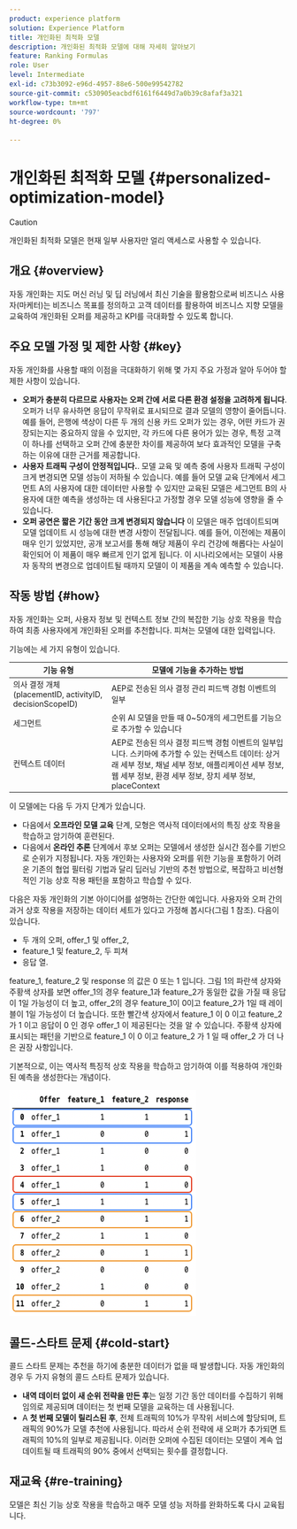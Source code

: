 ```yaml
---
product: experience platform
solution: Experience Platform
title: 개인화된 최적화 모델
description: 개인화된 최적화 모델에 대해 자세히 알아보기
feature: Ranking Formulas
role: User
level: Intermediate
exl-id: c73b3092-e96d-4957-88e6-500e99542782
source-git-commit: c530905eacbdf6161f6449d7a0b39c8afaf3a321
workflow-type: tm+mt
source-wordcount: '797'
ht-degree: 0%

---
```


# 개인화된 최적화 모델 {#personalized-optimization-model}

>[!CAUTION]
>
>개인화된 최적화 모델은 현재 일부 사용자만 얼리 액세스로 사용할 수 있습니다.

## 개요 {#overview}

자동 개인화는 지도 머신 러닝 및 딥 러닝에서 최신 기술을 활용함으로써 비즈니스 사용자(마케터)는 비즈니스 목표를 정의하고 고객 데이터를 활용하여 비즈니스 지향 모델을 교육하여 개인화된 오퍼를 제공하고 KPI를 극대화할 수 있도록 합니다.

## 주요 모델 가정 및 제한 사항 {#key}

자동 개인화를 사용할 때의 이점을 극대화하기 위해 몇 가지 주요 가정과 알아 두어야 할 제한 사항이 있습니다.

* **오퍼가 충분히 다르므로 사용자는 오퍼 간에 서로 다른 환경 설정을 고려하게 됩니다**. 오퍼가 너무 유사하면 응답이 무작위로 표시되므로 결과 모델의 영향이 줄어듭니다.
예를 들어, 은행에 색상이 다른 두 개의 신용 카드 오퍼가 있는 경우, 어떤 카드가 권장되는지는 중요하지 않을 수 있지만, 각 카드에 다른 용어가 있는 경우, 특정 고객이 하나를 선택하고 오퍼 간에 충분한 차이를 제공하여 보다 효과적인 모델을 구축하는 이유에 대한 근거를 제공합니다.
* **사용자 트래픽 구성이 안정적입니다.**. 모델 교육 및 예측 중에 사용자 트래픽 구성이 크게 변경되면 모델 성능이 저하될 수 있습니다. 예를 들어 모델 교육 단계에서 세그먼트 A의 사용자에 대한 데이터만 사용할 수 있지만 교육된 모델은 세그먼트 B의 사용자에 대한 예측을 생성하는 데 사용된다고 가정할 경우 모델 성능에 영향을 줄 수 있습니다.
* **오퍼 공연은 짧은 기간 동안 크게 변경되지 않습니다** 이 모델은 매주 업데이트되며 모델 업데이트 시 성능에 대한 변경 사항이 전달됩니다. 예를 들어, 이전에는 제품이 매우 인기 있었지만, 공개 보고서를 통해 해당 제품이 우리 건강에 해롭다는 사실이 확인되어 이 제품이 매우 빠르게 인기 없게 됩니다. 이 시나리오에서는 모델이 사용자 동작의 변경으로 업데이트될 때까지 모델이 이 제품을 계속 예측할 수 있습니다.

## 작동 방법 {#how}

자동 개인화는 오퍼, 사용자 정보 및 컨텍스트 정보 간의 복잡한 기능 상호 작용을 학습하여 최종 사용자에게 개인화된 오퍼를 추천합니다. 피쳐는 모델에 대한 입력입니다.

기능에는 세 가지 유형이 있습니다.

| 기능 유형 | 모델에 기능을 추가하는 방법 |
|--------------|----------------------------|
| 의사 결정 개체(placementID, activityID, decisionScopeID) | AEP로 전송된 의사 결정 관리 피드백 경험 이벤트의 일부 |
| 세그먼트 | 순위 AI 모델을 만들 때 0~50개의 세그먼트를 기능으로 추가할 수 있습니다 |
| 컨텍스트 데이터 | AEP로 전송된 의사 결정 피드백 경험 이벤트의 일부입니다. 스키마에 추가할 수 있는 컨텍스트 데이터: 상거래 세부 정보, 채널 세부 정보, 애플리케이션 세부 정보, 웹 세부 정보, 환경 세부 정보, 장치 세부 정보, placeContext |

이 모델에는 다음 두 가지 단계가 있습니다.

* 다음에서 **오프라인 모델 교육** 단계, 모형은 역사적 데이터에서의 특징 상호 작용을 학습하고 암기하여 훈련된다.
* 다음에서 **온라인 추론** 단계에서 후보 오퍼는 모델에서 생성한 실시간 점수를 기반으로 순위가 지정됩니다. 자동 개인화는 사용자와 오퍼를 위한 기능을 포함하기 어려운 기존의 협업 필터링 기법과 달리 딥러닝 기반의 추천 방법으로, 복잡하고 비선형적인 기능 상호 작용 패턴을 포함하고 학습할 수 있다.

다음은 자동 개인화의 기본 아이디어를 설명하는 간단한 예입니다. 사용자와 오퍼 간의 과거 상호 작용을 저장하는 데이터 세트가 있다고 가정해 봅시다(그림 1 참조). 다음이 있습니다.
* 두 개의 오퍼, offer_1 및 offer_2,
* feature_1 및 feature_2, 두 피쳐
* 응답 열.

feature_1, feature_2 및 response 의 값은 0 또는 1 입니다. 그림 1의 파란색 상자와 주황색 상자를 보면 offer_1의 경우 feature_1과 feature_2가 동일한 값을 가질 때 응답이 1일 가능성이 더 높고, offer_2의 경우 feature_1이 0이고 feature_2가 1일 때 레이블이 1일 가능성이 더 높습니다. 또한 빨간색 상자에서 feature_1 이 0 이고 feature_2 가 1 이고 응답이 0 인 경우 offer_1 이 제공된다는 것을 알 수 있습니다. 주황색 상자에 표시되는 패턴을 기반으로 feature_1 이 0 이고 feature_2 가 1 일 때 offer_2 가 더 나은 권장 사항입니다.

기본적으로, 이는 역사적 특징적 상호 작용을 학습하고 암기하여 이를 적용하여 개인화된 예측을 생성한다는 개념이다.

![](../assets/perso-ranking-schema.png)

## 콜드-스타트 문제 {#cold-start}

콜드 스타트 문제는 추천을 하기에 충분한 데이터가 없을 때 발생합니다. 자동 개인화의 경우 두 가지 유형의 콜드 스타트 문제가 있습니다.

* **내역 데이터 없이 새 순위 전략을 만든 후**&#x200B;는 일정 기간 동안 데이터를 수집하기 위해 임의로 제공되며 데이터는 첫 번째 모델을 교육하는 데 사용됩니다.
* A **첫 번째 모델이 릴리스된 후**, 전체 트래픽의 10%가 무작위 서비스에 할당되며, 트래픽의 90%가 모델 추천에 사용됩니다. 따라서 순위 전략에 새 오퍼가 추가되면 트래픽의 10%의 일부로 제공됩니다. 이러한 오퍼에 수집된 데이터는 모델이 계속 업데이트될 때 트래픽의 90% 중에서 선택되는 횟수를 결정합니다.

## 재교육 {#re-training}

모델은 최신 기능 상호 작용을 학습하고 매주 모델 성능 저하를 완화하도록 다시 교육됩니다.

